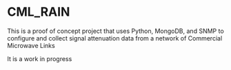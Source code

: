 # CML_RAIN  
This is a proof of concept project that uses Python, MongoDB, and SNMP to configure and collect signal attenuation data from a network of Commercial Microwave Links  

It is a work in progress 